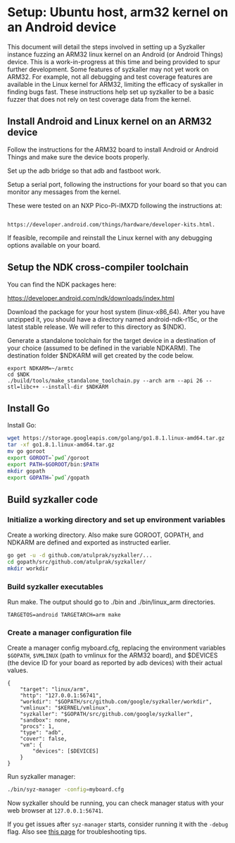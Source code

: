 # Setup: Ubuntu host, arm32 kernel on an Android device

This document will detail the steps involved in setting up a Syzkaller instance fuzzing an ARM32 linux kernel on an Android (or Android Things) device. This is a work-in-progress at this time and being provided to spur further development. Some features of syzkaller may not yet work on ARM32. For example, not all debugging and test coverage features are available in the Linux kernel for ARM32, limiting the efficacy of syskaller in finding bugs fast. These instructions help set up syzkaller to be a basic fuzzer that does not rely on test coverage data from the kernel. 

## Install Android and Linux kernel on an ARM32 device

Follow the instructions for the ARM32 board to install Android or 
Android Things and make sure the device boots properly.

Set up the adb bridge so that adb and fastboot work.

Setup a serial port, following the instructions for your board so that you can monitor any messages from the kernel.

These were tested on an NXP Pico-Pi-IMX7D following the instructions at:

```

https://developer.android.com/things/hardware/developer-kits.html.

```


If feasible, recompile and reinstall the Linux kernel with any debugging options available on your board.


## Setup the NDK cross-compiler toolchain


You can find the NDK packages here:

https://developer.android.com/ndk/downloads/index.html


Download the package for your host system (linux-x86_64). After you have unzipped it, you should have a directory named android-ndk-r15c, or the latest stable release. We will refer to this directory as $(NDK).


Generate a standalone toolchain for the target device in a destination of your choice (assumed to be defined in the variable NDKARM). The destination folder $NDKARM will get created by the code below.

```
export NDKARM=~/armtc
cd $NDK
./build/tools/make_standalone_toolchain.py --arch arm --api 26 --stl=libc++ --install-dir $NDKARM
```

## Install Go

Install Go:
``` bash
wget https://storage.googleapis.com/golang/go1.8.1.linux-amd64.tar.gz
tar -xf go1.8.1.linux-amd64.tar.gz
mv go goroot
export GOROOT=`pwd`/goroot
export PATH=$GOROOT/bin:$PATH
mkdir gopath
export GOPATH=`pwd`/gopath

```

## Build syzkaller code

### Initialize a working directory and set up environment variables
Create a working directory. Also make sure GOROOT, GOPATH, and NDKARM are defined and exported as instructed earlier. 

``` bash
go get -u -d github.com/atulprak/syzkaller/...
cd gopath/src/github.com/atulprak/syzkaller/
mkdir workdir 

```


### Build syzkaller executables

Run make. The output should go to ./bin and ./bin/linux_arm directories.

```
TARGETOS=android TARGETARCH=arm make
```


### Create a manager configuration file

Create a manager config myboard.cfg, replacing the environment
variables `$GOPATH`, `$VMLINUX` (path to vmlinux for the ARM32 board), and $DEVICES (the device ID for your board as reported by adb devices) with their actual values.
```
{
	"target": "linux/arm",
	"http": "127.0.0.1:56741",
	"workdir": "$GOPATH/src/github.com/google/syzkaller/workdir",
	"vmlinux": "$KERNEL/vmlinux",
	"syzkaller": "$GOPATH/src/github.com/google/syzkaller",
    "sandbox": none,
	"procs": 1,
	"type": "adb",
    "cover": false, 
	"vm": {
        "devices": [$DEVICES]
	}
}
```



Run syzkaller manager:
``` bash
./bin/syz-manager -config=myboard.cfg
```

Now syzkaller should be running, you can check manager status with your web browser at `127.0.0.1:56741`.

If you get issues after `syz-manager` starts, consider running it with the `-debug` flag.
Also see [this page](troubleshooting.md) for troubleshooting tips.





